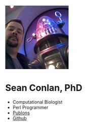 ![Sean Conlan](robbie.jpg "Sean Conlan")
# Sean Conlan, PhD

* Computational Biologist
* Perl Programmer
* [Publons](https://publons.com/researcher/1172708/sean-conlan/)
* [Github](https://github.com/sconlan)
